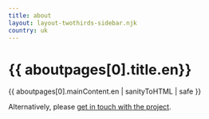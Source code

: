 ```yaml
---
title: about
layout: layout-twothirds-sidebar.njk
country: uk
---
```


<h1>{{ aboutpages[0].title.en}}</h1>
{{ aboutpages[0].mainContent.en | sanityToHTML | safe }}

Alternatively, please [get in touch with the project](/uk/contact/).



